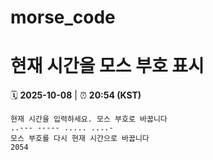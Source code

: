 # morse_code
# 현재 시간을 모스 부호 표시
<!-- MORSE_TIME_START -->
🗓️ **2025-10-08** | ⏰ **20:54 (KST)**

```
현재 시간을 입력하세요. 모스 부호로 바꿉니다
..--- ----- ..... ....-
모스 부호를 다시 현재 시간으로 바꿉니다
2054
```
<!-- MORSE_TIME_END -->
